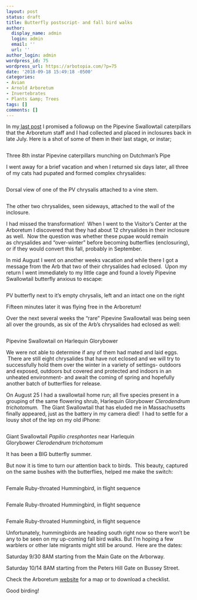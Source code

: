```yaml
---
layout: post
status: draft
title: Butterfly postscript- and fall bird walks
author:
  display_name: admin
  login: admin
  email: ''
  url: ''
author_login: admin
wordpress_id: 75
wordpress_url: https://arbotopia.com/?p=75
date: '2018-09-18 15:49:18 -0500'
categories:
- Avian
- Arnold Arboretum
- Invertebrates
- Plants &amp; Trees
tags: []
comments: []
---
```


<p>In my<a href="https://web.archive.org/web/20171004090603/http://www.arbotopia.com/how-rare-is-rare-a-butterfly-tale/">&nbsp;last post</a>&nbsp;I promised a followup on the Pipevine Swallowtail caterpillars that the Arboretum staff and I had collected and placed in inclosures back in late July. Here is a shot of some of them&nbsp;in their last stage, or instar;</p>


<p><!-- wp:image {"id":1497} --></p>
 <img src="https://web.archive.org/web/20171004090603im_/http://www.arbotopia.com/wp-content/uploads/2017/09/P1170445.jpg" alt="" class="wp-image-1497"/>





<p>Three 8th instar Pipevine caterpillars munching on Dutchman&rsquo;s Pipe</p>





<p>I went away for a brief vacation and when I returned six&nbsp;days later, all three of my cats had pupated and formed complex&nbsp;chrysalides:</p>


<p><!-- wp:image {"id":1498} --></p>
 <img src="https://web.archive.org/web/20171004090603im_/http://www.arbotopia.com/wp-content/uploads/2017/09/P1170608.jpg" alt="" class="wp-image-1498"/>





<p>Dorsal view of one of the PV chrysalis attached to a vine stem.</p>


<p><!-- wp:image {"id":1499} --></p>
 <img src="https://web.archive.org/web/20171004090603im_/http://www.arbotopia.com/wp-content/uploads/2017/09/P1170614.jpg" alt="" class="wp-image-1499"/>





<p>The other two chrysalides, seen sideways, attached to the wall of the inclosure.</p>





<p>I had missed the transformation! &nbsp;When I went to the Visitor&rsquo;s Center at the Arboretum I discovered that they had about 12&nbsp;chrysalides in their inclosure as well. &nbsp;Now the question was whether these pupae would remain as&nbsp;chrysalides and &ldquo;over-winter&rdquo; before becoming butterflies (enclosuring), or if they would convert this fall, probably in September.</p>





<p>In mid August I went on another weeks vacation and while there I got a message from the Arb that two of their&nbsp;chrysalides had eclosed.&nbsp; Upon my return I went immediately to my little cage and found a lovely Pipevine Swallowtail butterfly anxious to&nbsp;escape:</p>


<p><!-- wp:image {"id":1500} --></p>
 <img src="https://web.archive.org/web/20171004090603im_/http://www.arbotopia.com/wp-content/uploads/2017/09/Pipevine-Swallowtail.jpg" alt="" class="wp-image-1500"/>





<p>PV butterfly next to it&rsquo;s empty chrysalis, left and an intact one on the right</p>





<p>Fifteen minutes later it was flying free in the Arboretum!</p>





<p>Over the next several weeks the &ldquo;rare&rdquo; Pipevine Swallowtail was being seen all over the grounds, as six of the Arb&rsquo;s&nbsp;chrysalides had eclosed as well:</p>


<p><!-- wp:image {"id":1501} --></p>
 <img src="https://web.archive.org/web/20171004090603im_/http://www.arbotopia.com/wp-content/uploads/2017/09/P1180389.jpg" alt="" class="wp-image-1501"/>





<p>Pipevine Swallowtail on Harlequin Glorybower</p>





<p>We were not able to determine if any of them had mated and laid eggs. &nbsp;There are still eight&nbsp;chrysalides that have not eclosed and we will try to successfully hold them over the winter in a variety of settings- outdoors and exposed, outdoors but covered and protected and indoors in an unheated environment- and await the coming of spring and hopefully another batch of butterflies&nbsp;for release.</p>





<p>On August 25 I had a swallowtail&nbsp;home run; all five species present in a grouping of the same flowering shrub,&nbsp;Harlequin Glorybower&nbsp;<em>Clerodendrum trichotomum. &nbsp;</em>The Giant Swallowtail that has eluded me in Massachusetts finally appeared, just as&nbsp;the battery in my camera died! &nbsp;I had to settle for a lousy shot of the lep on my old iPhone:</p>


<p><!-- wp:image {"id":1502} --></p>
 <img src="https://web.archive.org/web/20171004090603im_/http://www.arbotopia.com/wp-content/uploads/2017/09/IMG_4019.jpg" alt="" class="wp-image-1502"/>





<p>Giant Swallowtail&nbsp;<em>Papilio cresphontes</em>&nbsp;near Harlequin Glorybower&nbsp;<em>Clerodendrum trichotomum</em></p>





<p>It has been a BIG butterfly summer.</p>





<p>But now it is time to turn our attention back to birds. &nbsp;This beauty, captured on the same bushes with&nbsp;the butterflies, helped me make the switch:</p>


<p><!-- wp:image {"id":1503} --></p>
 <img src="https://web.archive.org/web/20171004090603im_/http://www.arbotopia.com/wp-content/uploads/2017/09/P1000159.jpg" alt="" class="wp-image-1503"/>





<p>Female Ruby-throated Hummingbird, in flight sequence</p>


<p><!-- wp:image {"id":1504} --></p>
 <img src="https://web.archive.org/web/20171004090603im_/http://www.arbotopia.com/wp-content/uploads/2017/09/P1000160.jpg" alt="" class="wp-image-1504"/>





<p>Female Ruby-throated Hummingbird, in flight sequence</p>


<p><!-- wp:image {"id":1505} --></p>
 <img src="https://web.archive.org/web/20171004090603im_/http://www.arbotopia.com/wp-content/uploads/2017/09/P1000161.jpg" alt="" class="wp-image-1505"/>





<p>Female Ruby-throated Hummingbird, in flight sequence</p>





<p>Unfortunately,&nbsp;hummingbirds&nbsp;are heading south right now so there won&rsquo;t be any to be seen on my up-coming fall bird walks. But I&rsquo;m hoping a few warblers or&nbsp;other late migrants might still be around. &nbsp;Here are the dates:</p>





<p>Saturday 9/30 8AM starting from&nbsp;the Main Gate on the Arborway.</p>





<p>Saturday 10/14 8AM starting from&nbsp;the Peters Hill Gate on Bussey Street.</p>





<p>Check the Arboretum&nbsp;<a href="https://web.archive.org/web/20171004090603/https://www.arboretum.harvard.edu/">website</a>&nbsp;for a map&nbsp;or to download a checklist.</p>





<p>Good birding!<br></p>
